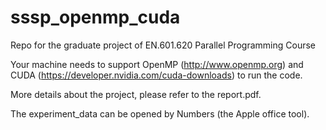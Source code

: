 # sssp_openmp_cuda
Repo for the graduate project of EN.601.620 Parallel Programming Course

Your machine needs to support OpenMP (http://www.openmp.org) and CUDA (https://developer.nvidia.com/cuda-downloads) to run the code.

More details about the project, please refer to the report.pdf.

The experiment_data can be opened by Numbers (the Apple office tool).
